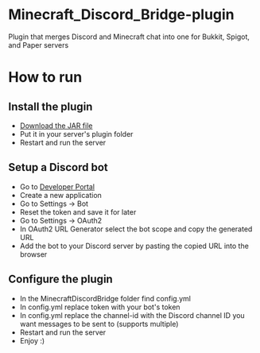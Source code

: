 # Minecraft_Discord_Bridge-plugin
Plugin that merges Discord and Minecraft chat into one for Bukkit, Spigot, and Paper servers

# How to run
## Install the plugin
- [Download the JAR file](github.com/Wojciech-Kalota/Minecraft_Discord_Bridge-plugin/releases/download/1.21/MinecraftDiscordBridge-2.0.jardi)
- Put it in your server's plugin folder
- Restart and run the server
## Setup a Discord bot
- Go to [Developer Portal](https://discord.com/developers/applications)
- Create a new application
- Go to Settings -> Bot
- Reset the token and save it for later
- Go to Settings -> OAuth2
- In OAuth2 URL Generator select the bot scope and copy the generated URL
- Add the bot to your Discord server by pasting the copied URL into the browser
## Configure the plugin
- In the MinecraftDiscordBridge folder find config.yml
- In config.yml replace token with your bot's token
- In config.yml replace the channel-id with the Discord channel ID you want messages to be sent to (supports multiple)
- Restart and run the server 
- Enjoy :)
